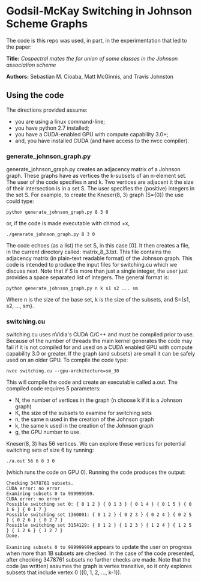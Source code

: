 # Godsil-McKay Switching in Johnson Scheme Graphs

The code is this repo was used, in part, in the experimentation that led to the paper:

**Title:** *Cospectral mates the for union of some classes in the Johnson association scheme*

**Authors:** Sebastian M. Cioaba, Matt McGinnis, and Travis Johnston


## Using the code

The directions provided assume:
- you are using a linux command-line;
- you have python 2.7 installed;
- you have a CUDA-enabled GPU with compute capability 3.0+;
- and, you have installed CUDA (and have access to the nvcc compiler).


### generate_johnson_graph.py

generate_johnson_graph.py creates an adjacency matrix of a Johnson graph.
These graphs have as vertices the k-subsets of an n-element set.
The user of the code specifies n and k.
Two vertices are adjacent it the size of their intersection is in a set S.
The user specifies the (positive) integers in the set S.
For example, to create the Kneser(8, 3) graph (S={0}) the use could type:

`python generate_johnson_graph.py 8 3 0`

or, if the code is made executable with chmod +x,

`./generate_johnson_graph.py 8 3 0`

The code echoes (as a list) the set S, in this case [0].
It then creates a file, in the current directory called: matrix_8_3.txt.
This file contains the adjacency matrix (in plain-text readable format) of the Johnson graph.
This code is intended to produce the input files for switching.cu which we discuss next.
Note that if S is more than just a single integer, the user just provides a space separated
list of integers.  The general format is:

`python generate_johnson_graph.py n k s1 s2 ... sm`

Where n is the size of the base set, k is the size of the subsets, and S={s1, s2, ..., sm}.


### switching.cu

switching.cu uses nVidia's CUDA C/C++ and must be compiled prior to use.
Because of the number of threads the main kernel generates the code may fail if it is not 
compiled for and used on a CUDA enabled GPU with compute capability 3.0 or greater.
If the graph (and subsets) are small it can be safely used on an older GPU.
To compile the code type:

`nvcc switching.cu --gpu-architecture=sm_30`

This will compile the code and create an executable called a.out.
The compiled code requires 5 parameters:
- N, the number of vertices in the graph (n choose k if it is a Johnson graph)
- K, the size of the subsets to examine for switching sets
- n, the same n used in the creation of the Johnson graph
- k, the same k used in the creation of the Johnson graph
- g, the GPU number to use.

Kneser(8, 3) has 56 vertices.
We can explore these vertices for potential switching sets of size 6 by running:

`./a.out 56 6 8 3 0`

(which runs the code on GPU 0).
Running the code produces the output:

```
Checking 3478761 subsets.
CUDA error: no error
Examining subsets 0 to 999999999.
CUDA error: no error
Possible switching set 0: { 0 1 2 } { 0 1 3 } { 0 1 4 } { 0 1 5 } { 0 1 6 } { 0 1 7 } 
Possible switching set 1360001: { 0 1 2 } { 0 2 3 } { 0 2 4 } { 0 2 5 } { 0 2 6 } { 0 2 7 } 
Possible switching set 3154129: { 0 1 2 } { 1 2 3 } { 1 2 4 } { 1 2 5 } { 1 2 6 } { 1 2 7 } 
Done.
```

`Examining subsets 0 to 999999999` appears to update the user on progress when more than 1B subsets
are checked.  In the case of the code presented, after checking 3478761 subsets no further checks are made.
Note that the code (as written) assumes the graph is vertex transitive, so it only explores subsets that
include vertex 0 ({0, 1, 2, ..., k-1}).

